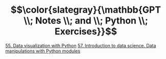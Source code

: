 # $$\color{slategray}{\mathbb{GPT \\; Notes \\; and \\; Python \\; Exercises}}$$

[55. Data visualization with Python](https://www.kaggle.com/code/olgabelitskaya/gptpythonnotes55)
[57. Introduction to data science. Data manipulations with Python modules](https://www.kaggle.com/code/olgabelitskaya/gptpythonnotes57)
